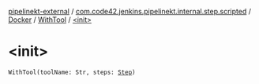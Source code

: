 [pipelinekt-external](../../../index.md) / [com.code42.jenkins.pipelinekt.internal.step.scripted](../../index.md) / [Docker](../index.md) / [WithTool](index.md) / [&lt;init&gt;](./-init-.md)

# &lt;init&gt;

`WithTool(toolName: Str, steps: `[`Step`](../../../com.code42.jenkins.pipelinekt.core.step/-step/index.md)`)`